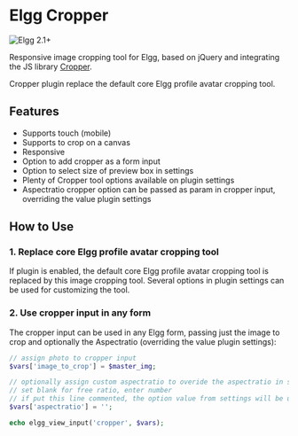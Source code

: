 Elgg Cropper
============

![Elgg 2.1+](https://img.shields.io/badge/Elgg-2.1-orange.svg?style=flat-square)

Responsive image cropping tool for Elgg, based on jQuery and integrating the JS library [Cropper](https://fengyuanchen.github.io/cropper/).

Cropper plugin replace the default core Elgg profile avatar cropping tool.

## Features

- Supports touch (mobile)
- Supports to crop on a canvas
- Responsive
- Option to add cropper as a form input 
- Option to select size of preview box in settings
- Plenty of Cropper tool options available on plugin settings
- Aspectratio cropper option can be passed as param in cropper input, overriding the value plugin settings


## How to Use

### 1. Replace core Elgg profile avatar cropping tool
If plugin is enabled, the default core Elgg profile avatar cropping tool is replaced by this image cropping tool. Several options in plugin settings can be used for customizing the tool.

### 2. Use cropper input in any form
The cropper input can be used in any Elgg form, passing just the image to crop and optionally the Aspectratio (overriding the value plugin settings):

```php
// assign photo to cropper input
$vars['image_to_crop'] = $master_img;

// optionally assign custom aspectratio to overide the aspectratio in settings
// set blank for free ratio, enter number
// if put this line commented, the option value from settings will be used
$vars['aspectratio'] = '';

echo elgg_view_input('cropper', $vars);

```